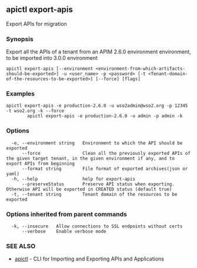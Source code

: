 ## apictl export-apis

Export APIs for migration

### Synopsis


Export all the APIs of a tenant from an APIM 2.6.0 environment environment, to be imported into 3.0.0 environment

```
apictl export-apis [--environment <environment-from-which-artifacts-should-be-exported>] -u <user_name> -p <password> [-t <Tenant-domain-of-the-resources-to-be-exported>] [--force] [flags]
```

### Examples

```
apictl export-apis -e production-2.6.0 -u wso2admin@wso2.org -p 12345 -t wso2.org -k --force
		apictl export-apis -e production-2.6.0 -u admin -p admin -k
```

### Options

```
  -e, --environment string   Environment to which the API should be exported
      --force                Clean all the previously exported APIs of the given target tenant, in the given environment if any, and to export APIs from beginning
      --format string        File format of exported archives(json or yaml)
  -h, --help                 help for export-apis
      --preserveStatus       Preserve API status when exporting. Otherwise API will be exported in CREATED status (default true)
  -t, --tenant string        Tenant domain of the resources to be exported
```

### Options inherited from parent commands

```
  -k, --insecure   Allow connections to SSL endpoints without certs
      --verbose    Enable verbose mode
```

### SEE ALSO
* [apictl](apictl.md)	 - CLI for Importing and Exporting APIs and Applications

